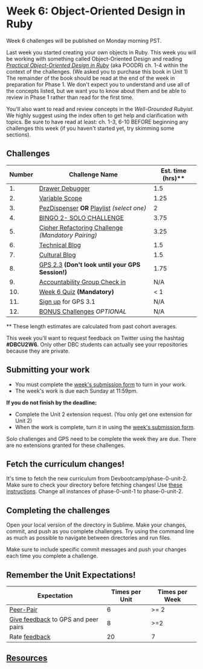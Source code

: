 # Week 6: Object-Oriented Design in Ruby

Week 6 challenges will be published on Monday morning PST.

Last week you started creating your own objects in Ruby. This week you will be working with something called Object-Oriented Design and reading [*Practical Object-Oriented Design in Ruby*](http://www.poodr.com/) (aka POODR) ch. 1-4 within the context of the challenges. (We asked you to purchase this book in Unit 1) The remainder of the book should be read at the end of the week in preparation for Phase 1. We don't expect you to understand and use all of the concepts listed, but we want you to know about them and be able to review in Phase 1 rather than read for the first time.

You'll also want to read and review concepts in the *Well-Grounded Rubyist*. We highly suggest using the index often to get help and clarification with topics. Be sure to have read at least: ch. 1-3, 6-10 BEFORE beginning any challenges this week (if you haven't started yet, try skimming some sections).

## Challenges

Number | Challenge Name | Est. time (hrs)**
-------|----------------|----------
1. | [Drawer Debugger](drawer-debugger) | 1.5
2. | [Variable Scope](variable-scope) | 1.25
3. | [PezDispenser](PezDispenser) **OR** [Playlist](playlist) *(select one)* | 2
4. | [BINGO 2- SOLO CHALLENGE](bingo-2-solo-challenge) | 3.75
5. | [Cipher Refactoring Challenge](cipher-challenge) *(Mandatory Pairing)* | 3.25
6. | [Technical Blog](technical-blog.md) | 1.5
7. | [Cultural Blog](cultural-blog.md) | 1.5
8. | [GPS 2.3](gps2-3) **(Don't look until your GPS Session!)** <br> | 1.75
9. | [Accountability Group Check in](accountability-group.md) | N/A
10. | [Week 6 Quiz]() **(Mandatory)**| < 1
11. | [Sign up](https://phase0.devbootcamp.com/) for GPS 3.1 | N/A
12. | [BONUS Challenges](BONUS-challenges) *OPTIONAL* | N/A

** These length estimates are calculated from past cohort averages.

This week you'll want to request feedback on Twitter using the hashtag **#DBCU2W6.** Only other DBC students can actually see your repositories because they are private.

## Submitting your work
- You must complete the [week's submission form](http://apply.devbootcamp.com) to turn in your work.
- The week's work is due each Sunday at 11:59pm.

**If you do not finish by the deadline:**
- Complete the Unit 2 extension request. (You only get one extension for Unit 2)
- When the work is complete, turn it in using the [week's submission form](http://apply.devbootcamp.com).

Solo challenges and GPS need to be complete the week they are due. There are no extensions granted for these challenges.

## Fetch the curriculum changes!

It's time to fetch the new curriculum from Devbootcamp/phase-0-unit-2. Make sure to check your directory before fetching changes! Use [these instructions](https://github.com/Devbootcamp/phase-0-handbook/blob/master/fetching-changes.md). Change all instances of phase-0-unit-1 to phase-0-unit-2.

## Completing the challenges

Open your local version of the directory in Sublime. Make your changes, commit, and push as you complete challenges. Try using the command line as much as possible to navigate between directories and run files.

Make sure to include specific commit messages and push your changes each time you complete a challenge.

## Remember the Unit Expectations!

Expectation | Times per Unit | Times per Week
------------|----------|---------
[Peer-Pair](https://github.com/Devbootcamp/phase-0-handbook/blob/master/peer-pairing-sessions.md) | 6 | >= 2
[Give feedback](https://socrates.devbootcamp.com/feedback/new) to GPS and peer pairs | 8 | >=2
Rate [feedback](https://socrates.devbootcamp.com/feedback) | 20 | 7

## [Resources](https://github.com/Devbootcamp/phase-0-handbook/blob/master/resources.md)
